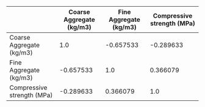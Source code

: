 |                            | Coarse Aggregate (kg/m3) | Fine Aggregate (kg/m3) | Compressive strength (MPa) |
|----------------------------|--------------------------|------------------------|----------------------------|
|   Coarse Aggregate (kg/m3) |                      1.0 |              -0.657533 |                  -0.289633 |
|     Fine Aggregate (kg/m3) |                -0.657533 |                    1.0 |                   0.366079 |
| Compressive strength (MPa) |                -0.289633 |               0.366079 |                        1.0 |
